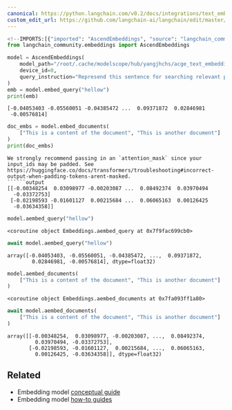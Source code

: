 ```yaml
---
canonical: https://python.langchain.com/v0.2/docs/integrations/text_embedding/ascend/
custom_edit_url: https://github.com/langchain-ai/langchain/edit/master/docs/docs/integrations/text_embedding/ascend.ipynb
---
```


```python
<!--IMPORTS:[{"imported": "AscendEmbeddings", "source": "langchain_community.embeddings", "docs": "https://api.python.langchain.com/en/latest/embeddings/langchain_community.embeddings.ascend.AscendEmbeddings.html", "title": "# Related"}]-->
from langchain_community.embeddings import AscendEmbeddings

model = AscendEmbeddings(
    model_path="/root/.cache/modelscope/hub/yangjhchs/acge_text_embedding",
    device_id=0,
    query_instruction="Represend this sentence for searching relevant passages: ",
)
emb = model.embed_query("hellow")
print(emb)
```
```output
[-0.04053403 -0.05560051 -0.04385472 ...  0.09371872  0.02846981
 -0.00576814]
```

```python
doc_embs = model.embed_documents(
    ["This is a content of the document", "This is another document"]
)
print(doc_embs)
```
```output
We strongly recommend passing in an `attention_mask` since your input_ids may be padded. See https://huggingface.co/docs/transformers/troubleshooting#incorrect-output-when-padding-tokens-arent-masked.
``````output
[[-0.00348254  0.03098977 -0.00203087 ...  0.08492374  0.03970494
  -0.03372753]
 [-0.02198593 -0.01601127  0.00215684 ...  0.06065163  0.00126425
  -0.03634358]]
```

```python
model.aembed_query("hellow")
```

```output
<coroutine object Embeddings.aembed_query at 0x7f9fac699cb0>
```

```python
await model.aembed_query("hellow")
```

```output
array([-0.04053403, -0.05560051, -0.04385472, ...,  0.09371872,
        0.02846981, -0.00576814], dtype=float32)
```

```python
model.aembed_documents(
    ["This is a content of the document", "This is another document"]
)
```

```output
<coroutine object Embeddings.aembed_documents at 0x7fa093ff1a80>
```

```python
await model.aembed_documents(
    ["This is a content of the document", "This is another document"]
)
```

```output
array([[-0.00348254,  0.03098977, -0.00203087, ...,  0.08492374,
         0.03970494, -0.03372753],
       [-0.02198593, -0.01601127,  0.00215684, ...,  0.06065163,
         0.00126425, -0.03634358]], dtype=float32)
```

## Related

- Embedding model [conceptual guide](/docs/concepts/#embedding-models)
- Embedding model [how-to guides](/docs/how_to/#embedding-models)